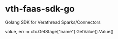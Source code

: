 # vth-faas-sdk-go
Golang SDK for Verathread Sparks/Connectors

value, err := ctx.GetStage("name").GetValue().Value() 
